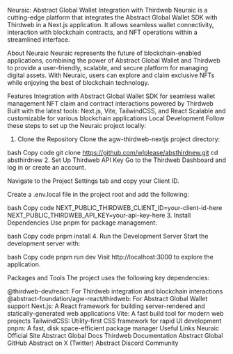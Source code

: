 Neuraic: Abstract Global Wallet Integration with Thirdweb
Neuraic is a cutting-edge platform that integrates the Abstract Global Wallet SDK with Thirdweb in a Next.js application. It allows seamless wallet connectivity, interaction with blockchain contracts, and NFT operations within a streamlined interface.

About Neuraic
Neuraic represents the future of blockchain-enabled applications, combining the power of Abstract Global Wallet and Thirdweb to provide a user-friendly, scalable, and secure platform for managing digital assets. With Neuraic, users can explore and claim exclusive NFTs while enjoying the best of blockchain technology.

Features
Integration with Abstract Global Wallet SDK for seamless wallet management
NFT claim and contract interactions powered by Thirdweb
Built with the latest tools: Next.js, Vite, TailwindCSS, and React
Scalable and customizable for various blockchain applications
Local Development
Follow these steps to set up the Neuraic project locally:

1. Clone the Repository
Clone the agw-thirdweb-nextjs project directory:

bash
Copy code
git clone https://github.com/wlplease/absthirdnew.git
cd absthirdnew
2. Set Up Thirdweb API Key
Go to the Thirdweb Dashboard and log in or create an account.

Navigate to the Project Settings tab and copy your Client ID.

Create a .env.local file in the project root and add the following:

bash
Copy code
NEXT_PUBLIC_THIRDWEB_CLIENT_ID=your-client-id-here
NEXT_PUBLIC_THIRDWEB_API_KEY=your-api-key-here
3. Install Dependencies
Use pnpm for package management:

bash
Copy code
pnpm install
4. Run the Development Server
Start the development server with:

bash
Copy code
pnpm run dev
Visit http://localhost:3000 to explore the application.

Packages and Tools
The project uses the following key dependencies:

@thirdweb-dev/react: For Thirdweb integration and blockchain interactions
@abstract-foundation/agw-react/thirdweb: For Abstract Global Wallet support
Next.js: A React framework for building server-rendered and statically-generated web applications
Vite: A fast build tool for modern web projects
TailwindCSS: Utility-first CSS framework for rapid UI development
pnpm: A fast, disk space-efficient package manager
Useful Links
Neuraic Official Site
Abstract Global Docs
Thirdweb Documentation
Abstract Global GitHub
Abstract on X (Twitter)
Abstract Discord Community
